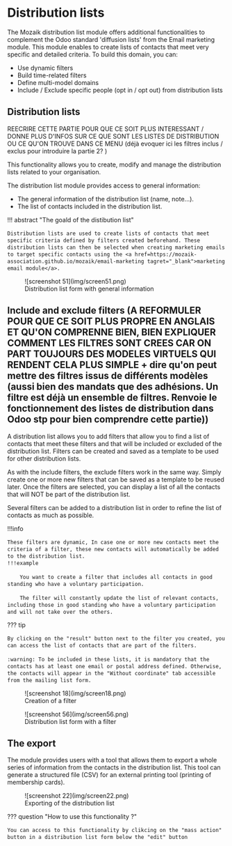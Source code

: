 # Distribution lists

The Mozaik distribution list module offers additional functionalities to complement the Odoo standard 'diffusion lists' from the Email marketing module. 
This module enables to create lists of contacts that meet very specific and detailed criteria. To build this domain, you can:

- Use dynamic filters
- Build time-related filters
- Define multi-model domains
- Include / Exclude specific people (opt in / opt out) from distribution lists 

## Distribution lists

REECRIRE CETTE PARTIE POUR QUE CE SOIT PLUS INTERESSANT / DONNE PLUS D'INFOS SUR CE QUE SONT LES LISTES DE DISTRIBUTION OU CE QU'ON TROUVE DANS CE MENU (déjà evoquer ici les filtres inclus / exclus pour introduire la partie 2? )


This functionality allows you to create, modify and manage the distribution lists related to your organisation.

The distribution list module provides access to general information:

- The general information of the distribution list (name, note...).
- The list of contacts included in the distribution list.

!!! abstract "The goald of the distibution list" 

    Distribution lists are used to create lists of contacts that meet specific criteria defined by filters created beforehand. These distribution lists can then be selected when creating marketing emails to target specific contacts using the <a href=https://mozaik-association.github.io/mozaik/email-marketing tagret="_blank">marketing email module</a>. 

<figure markdown>
![screenshot 51](img/screen51.png)
 <figcaption>Distribution list form with general information</figcaption>
</figure>


## Include and exclude filters (A REFORMULER POUR QUE CE SOIT PLUS PROPRE EN ANGLAIS ET QU'ON COMPRENNE BIEN, BIEN EXPLIQUER COMMENT LES FILTRES SONT CREES CAR ON PART TOUJOURS DES MODELES VIRTUELS QUI RENDENT CELA PLUS SIMPLE + dire qu'on peut mettre des filtres issus de différents modèles (aussi bien des mandats que des adhésions. Un filtre est déjà un ensemble de filtres. Renvoie le fonctionnement des listes de distribution dans Odoo stp pour bien comprendre cette partie))

    
A distribution list allows you to add filters that allow you to find a list of contacts that meet these filters and that will be included or excluded of the distribution list. Filters can be created and saved as a template to be used for other distribution lists.

As with the include filters, the exclude filters work in the same way. Simply create one or more new filters that can be saved as a template to be reused later. Once the filters are selected, you can display a list of all the contacts that will NOT be part of the distribution list.

Several filters can be added to a distribution list in order to refine the list of contacts as much as possible.

!!!info

    These filters are dynamic, In case one or more new contacts meet the criteria of a filter, these new contacts will automatically be added to the distribution list. 
    !!!example

        You want to create a filter that includes all contacts in good standing who have a voluntary participation.

        The filter will constantly update the list of relevant contacts, including those in good standing who have a voluntary participation and will not take over the others.

??? tip

    By clicking on the "result" button next to the filter you created, you can access the list of contacts that are part of the filters.

    :warning: To be included in these lists, it is mandatory that the contacts has at least one email or postal address defined. Otherwise, the contacts will appear in the "Without coordinate" tab accessible from the mailing list form.

<figure markdown>
![screenshot 18](img/screen18.png)
<figcaption>Creation of a filter</figcaption>
</figure>
<figure markdown>
![screenshot 56](img/screen56.png)
<figcaption>Distribution list form with a filter</figcaption>
</figure>

## The export

The module provides users with a tool that allows them to export a whole series of information from the contacts in the distribution list. This tool can generate a structured file (CSV) for an external printing tool (printing of membership cards).

<figure markdown>
![screenshot 22](img/screen22.png)
 <figcaption>Exporting of the distribution list</figcaption>
</figure>

??? question "How to use this functionality ?"

    You can access to this functionality by clikcing on the "mass action" button in a distribution list form below the "edit" button